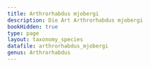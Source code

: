 ```yaml
---
title: Arthrorhabdus mjobergi
description: Die Art Arthrorhabdus mjobergi
bookHidden: true
type: page
layout: taxonomy_species
datafile: arthrorhabdus_mjobergi
genus: Arthrorhabdus
---
```


